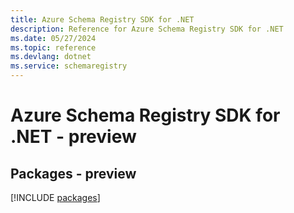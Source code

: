 ```yaml
---
title: Azure Schema Registry SDK for .NET
description: Reference for Azure Schema Registry SDK for .NET
ms.date: 05/27/2024
ms.topic: reference
ms.devlang: dotnet
ms.service: schemaregistry
---
```

# Azure Schema Registry SDK for .NET - preview
## Packages - preview
[!INCLUDE [packages](schema-registry-index.md)]